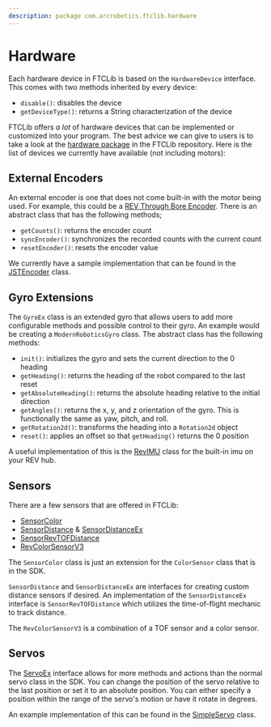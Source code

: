 ```yaml
---
description: package com.arcrobotics.ftclib.hardware
---
```


# Hardware

Each hardware device in FTCLib is based on the `HardwareDevice` interface. This comes with two methods inherited by every device:

* `disable()`: disables the device
* `getDeviceType()`: returns a String characterization of the device

FTCLib offers _a lot_ of hardware devices that can be implemented or customized into your program. The best advice we can give to users is to take a look at the [hardware package](https://github.com/FTCLib/FTCLib/tree/v1.1.0/core/src/main/java/com/arcrobotics/ftclib/hardware) in the FTCLib repository. Here is the list of devices we currently have available \(not including motors\):

## External Encoders

An external encoder is one that does not come built-in with the motor being used. For example, this could be a [REV Through Bore Encoder](https://www.revrobotics.com/rev-11-1271/). There is an abstract class that has the following methods;

* `getCounts()`: returns the encoder count
* `syncEncoder()`: synchronizes the recorded counts with the current count
* `resetEncoder()`: resets the encoder value

We currently have a sample implementation that can be found in the [JSTEncoder](https://github.com/FTCLib/FTCLib/blob/v1.1.0/core/src/main/java/com/arcrobotics/ftclib/hardware/JSTEncoder.java) class.

## Gyro Extensions

The `GyroEx` class is an extended gyro that allows users to add more configurable methods and possible control to their gyro. An example would be creating a `ModernRoboticsGyro` class. The abstract class has the following methods:

* `init()`: initializes the gyro and sets the current direction to the 0 heading
* `getHeading()`: returns the heading of the robot compared to the last reset
* `getAbsoluteHeading()`: returns the absolute heading relative to the initial direction
* `getAngles()`: returns the x, y, and z orientation of the gyro. This is functionally the same as yaw, pitch, and roll.
* `getRotation2d()`: transforms the heading into a `Rotation2d` object
* `reset()`: applies an offset so that `getHeading()` returns the 0 position

A useful implementation of this is the [RevIMU](https://github.com/FTCLib/FTCLib/blob/v1.1.0/core/src/main/java/com/arcrobotics/ftclib/hardware/RevIMU.java) class for the built-in imu on your REV hub.

## Sensors

There are a few sensors that are offered in FTCLib:

* [SensorColor](https://github.com/FTCLib/FTCLib/blob/v1.1.0/core/src/main/java/com/arcrobotics/ftclib/hardware/SensorColor.java)
* [SensorDistance](https://github.com/FTCLib/FTCLib/blob/v1.1.0/core/src/main/java/com/arcrobotics/ftclib/hardware/SensorDistance.java) & [SensorDistanceEx](https://github.com/FTCLib/FTCLib/blob/v1.1.0/core/src/main/java/com/arcrobotics/ftclib/hardware/SensorDistanceEx.java)
* [SensorRevTOFDistance](https://github.com/FTCLib/FTCLib/blob/v1.1.0/core/src/main/java/com/arcrobotics/ftclib/hardware/SensorRevTOFDistance.java)
* [RevColorSensorV3](https://github.com/FTCLib/FTCLib/blob/v1.1.0/core/src/main/java/com/arcrobotics/ftclib/hardware/RevColorSensorV3.java)

The `SensorColor` class is just an extension for the `ColorSensor` class that is in the SDK.

`SensorDistance` and `SensorDistanceEx` are interfaces for creating custom distance sensors if desired. An implementation of the `SensorDistanceEx` interface is `SensorRevTOFDistance` which utilizes the time-of-flight mechanic to track distance.

The `RevColorSensorV3` is a combination of a TOF sensor and a color sensor.

## Servos

The [ServoEx](https://github.com/FTCLib/FTCLib/blob/v1.1.0/core/src/main/java/com/arcrobotics/ftclib/hardware/ServoEx.java) interface allows for more methods and actions than the normal servo class in the SDK. You can change the position of the servo relative to the last position or set it to an absolute position. You can either specify a position within the range of the servo's motion or have it rotate in degrees.

An example implementation of this can be found in the [SimpleServo](https://github.com/FTCLib/FTCLib/blob/v1.1.0/core/src/main/java/com/arcrobotics/ftclib/hardware/SimpleServo.java) class.

